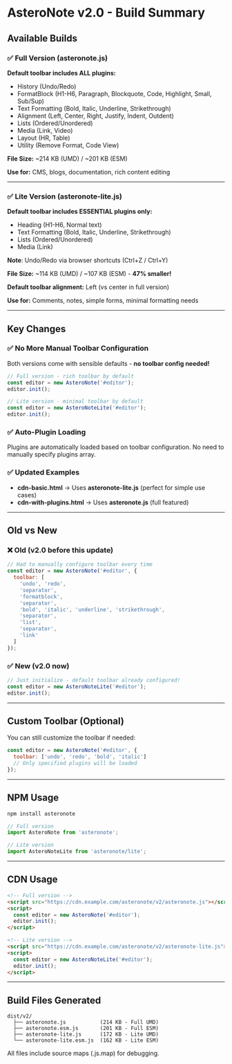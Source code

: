 # AsteroNote v2.0 - Build Summary

## Available Builds

### ✅ Full Version (asteronote.js)
**Default toolbar includes ALL plugins:**
- History (Undo/Redo)
- FormatBlock (H1-H6, Paragraph, Blockquote, Code, Highlight, Small, Sub/Sup)
- Text Formatting (Bold, Italic, Underline, Strikethrough)
- Alignment (Left, Center, Right, Justify, Indent, Outdent)
- Lists (Ordered/Unordered)
- Media (Link, Video)
- Layout (HR, Table)
- Utility (Remove Format, Code View)

**File Size:** ~214 KB (UMD) / ~201 KB (ESM)

**Use for:** CMS, blogs, documentation, rich content editing

---

### ✅ Lite Version (asteronote-lite.js)
**Default toolbar includes ESSENTIAL plugins only:**
- Heading (H1-H6, Normal text)
- Text Formatting (Bold, Italic, Underline, Strikethrough)
- Lists (Ordered/Unordered)
- Media (Link)

**Note**: Undo/Redo via browser shortcuts (Ctrl+Z / Ctrl+Y)

**File Size:** ~114 KB (UMD) / ~107 KB (ESM) - **47% smaller!**

**Default toolbar alignment:** Left (vs center in full version)

**Use for:** Comments, notes, simple forms, minimal formatting needs

---

## Key Changes

### ✅ No More Manual Toolbar Configuration
Both versions come with sensible defaults - **no toolbar config needed!**

```javascript
// Full version - rich toolbar by default
const editor = new AsteroNote('#editor');
editor.init();

// Lite version - minimal toolbar by default
const editor = new AsteroNoteLite('#editor');
editor.init();
```

### ✅ Auto-Plugin Loading
Plugins are automatically loaded based on toolbar configuration. No need to manually specify plugins array.

### ✅ Updated Examples
- **cdn-basic.html** → Uses **asteronote-lite.js** (perfect for simple use cases)
- **cdn-with-plugins.html** → Uses **asteronote.js** (full featured)

---

## Old vs New

### ❌ Old (v2.0 before this update)
```javascript
// Had to manually configure toolbar every time
const editor = new AsteroNote('#editor', {
  toolbar: [
    'undo', 'redo',
    'separator',
    'formatblock',
    'separator',
    'bold', 'italic', 'underline', 'strikethrough',
    'separator',
    'list',
    'separator',
    'link'
  ]
});
```

### ✅ New (v2.0 now)
```javascript
// Just initialize - default toolbar already configured!
const editor = new AsteroNoteLite('#editor');
editor.init();
```

---

## Custom Toolbar (Optional)

You can still customize the toolbar if needed:

```javascript
const editor = new AsteroNote('#editor', {
  toolbar: ['undo', 'redo', 'bold', 'italic']
  // Only specified plugins will be loaded
});
```

---

## NPM Usage

```bash
npm install asteronote
```

```javascript
// Full version
import AsteroNote from 'asteronote';

// Lite version
import AsteroNoteLite from 'asteronote/lite';
```

---

## CDN Usage

```html
<!-- Full version -->
<script src="https://cdn.example.com/asteronote/v2/asteronote.js"></script>
<script>
  const editor = new AsteroNote('#editor');
  editor.init();
</script>

<!-- Lite version -->
<script src="https://cdn.example.com/asteronote/v2/asteronote-lite.js"></script>
<script>
  const editor = new AsteroNoteLite('#editor');
  editor.init();
</script>
```

---

## Build Files Generated

```
dist/v2/
  ├── asteronote.js           (214 KB - Full UMD)
  ├── asteronote.esm.js       (201 KB - Full ESM)
  ├── asteronote-lite.js      (172 KB - Lite UMD)
  └── asteronote-lite.esm.js  (162 KB - Lite ESM)
```

All files include source maps (.js.map) for debugging.
